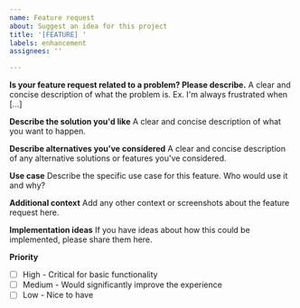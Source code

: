 ```yaml
---
name: Feature request
about: Suggest an idea for this project
title: '[FEATURE] '
labels: enhancement
assignees: ''

---
```


**Is your feature request related to a problem? Please describe.**
A clear and concise description of what the problem is. Ex. I'm always frustrated when [...]

**Describe the solution you'd like**
A clear and concise description of what you want to happen.

**Describe alternatives you've considered**
A clear and concise description of any alternative solutions or features you've considered.

**Use case**
Describe the specific use case for this feature. Who would use it and why?

**Additional context**
Add any other context or screenshots about the feature request here.

**Implementation ideas**
If you have ideas about how this could be implemented, please share them here.

**Priority**
- [ ] High - Critical for basic functionality
- [ ] Medium - Would significantly improve the experience
- [ ] Low - Nice to have
